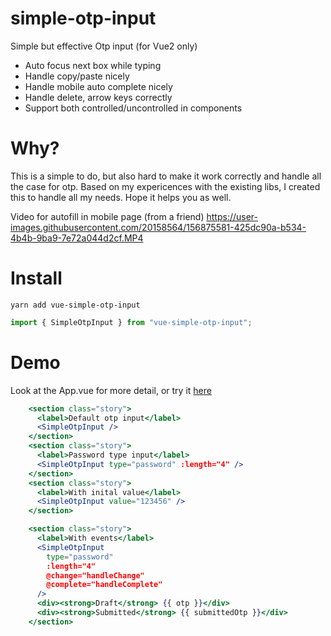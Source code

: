 # simple-otp-input

Simple but effective Otp input (for Vue2 only)

- Auto focus next box while typing
- Handle copy/paste nicely
- Handle mobile auto complete nicely
- Handle delete, arrow keys correctly
- Support both controlled/uncontrolled in components

# Why?

This is a simple to do, but also hard to make it work correctly and handle all the case for otp.
Based on my expericences with the existing libs, I created this to handle all my needs. Hope it helps you as well.

Video for autofill in mobile page (from a friend)
https://user-images.githubusercontent.com/20158564/156875581-425dc90a-b534-4b4b-9ba9-7e72a044d2cf.MP4

# Install

```
yarn add vue-simple-otp-input
```

```js
import { SimpleOtpInput } from "vue-simple-otp-input";
```

# Demo

Look at the App.vue for more detail, or try it [here](https://simpletrontdip.github.io/vue-simple-otp-input/demo/)






```jsx
    <section class="story">
      <label>Default otp input</label>
      <SimpleOtpInput />
    </section>
    <section class="story">
      <label>Password type input</label>
      <SimpleOtpInput type="password" :length="4" />
    </section>
    <section class="story">
      <label>With inital value</label>
      <SimpleOtpInput value="123456" />
    </section>

    <section class="story">
      <label>With events</label>
      <SimpleOtpInput
        type="password"
        :length="4"
        @change="handleChange"
        @complete="handleComplete"
      />
      <div><strong>Draft</strong> {{ otp }}</div>
      <div><strong>Submitted</strong> {{ submittedOtp }}</div>
    </section>
```
